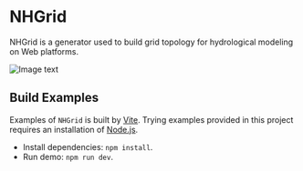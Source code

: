 # NHGrid
NHGrid is a generator used to build grid topology for hydrological modeling on Web platforms.

![Image text](https://github.com/Liquordynamic/NHGrid/blob/main/HAHA.png)

## Build Examples
Examples of `NHGrid` is built by [Vite](https://vitejs.dev/). Trying examples provided in this project
requires an installation of [Node.js](https://nodejs.org/en/).

- Install dependencies: `npm install`.
- Run demo: `npm run dev`.
